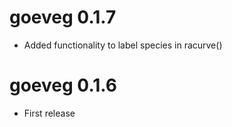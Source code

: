 # goeveg 0.1.7

- Added functionality to label species in racurve()

# goeveg 0.1.6

- First release
